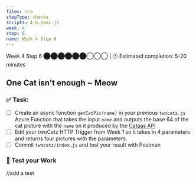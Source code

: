 ```yaml
---
files: n/a
stepType: checks
scripts: 4.6.spec.js
week: 4
step: 6
name: Week 4 Step 6
---
```


Week 4 Step 6 ⬤⬤⬤⬤⬤⬤◯◯◯ | 🕐 Estimated completion: 5-20 minutes

## One Cat isn't enough ~ Meow

### ✅  Task:
- [ ] Create an async function `getCatPic(name)` in your previous `twocatz.js` Azure Function that takes the input `name` and outputs the base 64 of the cat picture with the `name` on it produced by the [Cataas API](https://cataas.com/)
- [ ] Edit your twoCatz HTTP Trigger from Week 1 so it takes in 4 parameters and returns four pictures with the parameters.  
- [ ] Commit `twocatz/index.js` and test your result with Postman

### 🚧 Test your Work
//add a test
